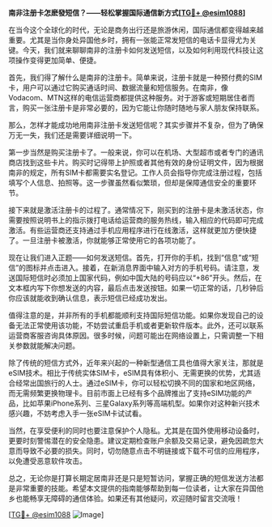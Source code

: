 **南非注册卡怎麽發短信？——轻松掌握国际通信新方式[[TG💪+ @esim1088](https://t.me/s/esim1088)]**

在当今这个全球化的时代，无论是商务出行还是旅游休闲，国际通信都变得越来越重要。尤其是当你身处异国他乡时，拥有一张能正常发短信的电话卡显得尤为关键。今天，我们就来聊聊南非的注册卡如何发送短信，以及如何利用现代科技让这项操作变得更加简单、便捷。

首先，我们得了解什么是南非的注册卡。简单来说，注册卡就是一种预付费的SIM卡，用户可以通过它购买通话时间、数据流量和短信服务。在南非，像Vodacom、MTN这样的电信运营商都提供这种服务。对于游客或短期居住者而言，购买一张注册卡是非常必要的，因为它能让你随时随地与家人朋友保持联系。

那么，怎样才能成功地用南非注册卡发送短信呢？其实步骤并不复杂，但为了确保万无一失，我们还是需要详细说明一下。

第一步当然是购买注册卡了。一般来说，你可以在机场、大型超市或者专门的通讯商店找到这些卡片。购买时记得带上护照或者其他有效的身份证明文件，因为根据南非的规定，所有SIM卡都需要实名登记。工作人员会指导你完成注册过程，包括填写个人信息、拍照等。这一步骤虽然看似繁琐，但却是保障通信安全的重要环节。

接下来就是激活注册卡的过程了。通常情况下，刚买到的注册卡是未激活状态，你需要按照说明书上的指示拨打电话给运营商的服务热线，输入相应的代码即可完成激活。有些运营商还支持通过手机应用程序进行在线激活，这样就更加方便快捷了。一旦注册卡被激活，你就能够正常使用它的各项功能了。

现在让我们进入正题——如何发送短信。首先，打开你的手机，找到“信息”或“短信”的图标并点击进入。接着，在新消息界面中输入对方的手机号码。请注意，发送国际短信时必须加上国家代码，例如中国大陆的号码应以“+86”开头。然后，在文本框内写下你想发送的内容，最后点击发送按钮。如果一切正常的话，几秒钟后你应该就能收到确认信息，表示短信已经成功发出。

值得注意的是，并非所有的手机都能顺利支持国际短信功能。如果你发现自己的设备无法正常使用该功能，不妨尝试重启手机或者更新软件版本。此外，还可以联系运营商客服咨询具体原因。很多时候，问题可能出在网络设置上，只需调整一下相关参数就能解决问题。

除了传统的短信方式外，近年来兴起的一种新型通信工具也值得大家关注，那就是eSIM技术。相比于传统实体SIM卡，eSIM具有体积小、无需更换的优势，尤其适合经常出国旅行的人士。通过eSIM卡，你可以轻松切换不同的国家和地区网络，而无需频繁更换物理卡。目前市面上已经有多个品牌推出了支持eSIM功能的产品，比如苹果iPhone系列、三星Galaxy系列等高端机型。如果你对这种新兴技术感兴趣，不妨考虑入手一张eSIM卡试试看。

当然，在享受便利的同时也要注意保护个人隐私。尤其是在国外使用移动设备时，更要时刻警惕潜在的安全隐患。建议定期检查账户余额及交易记录，避免因疏忽大意而导致不必要的损失。同时，切勿随意点击不明链接或下载不可信的应用程序，以免遭受恶意软件攻击。

总之，无论你是打算长期定居南非还是只是短暂访问，掌握正确的短信发送方法都是非常重要的技能。希望本文提供的指南能够帮助到每一位读者，让大家在异国他乡也能畅享无障碍的通信体验。如果还有其他疑问，欢迎随时留言交流哦！

[[TG💪+ @esim1088](https://t.me/s/esim1088) ![Image](https://i.postimg.cc/4NQfJmqS/Snipaste-2025-05-13-00-14-12.png)]